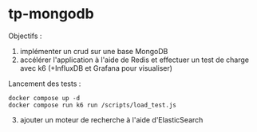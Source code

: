 # tp-mongodb

Objectifs : 

1. implémenter un crud sur une base MongoDB
2. accélérer l'application à l'aide de Redis et effectuer un test de charge avec k6 (+InfluxDB et Grafana pour visualiser)
   
Lancement des tests : 

```
docker compose up -d
docker compose run k6 run /scripts/load_test.js
```

3. ajouter un moteur de recherche à l'aide d'ElasticSearch